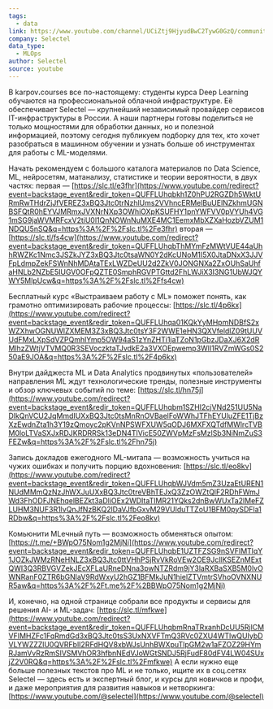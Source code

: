 ```yaml
---
tags:
  - data
link: https://www.youtube.com/channel/UCiZtj9HjyudBwC2TywG0GzQ/community?lb=Ugkxb4hKzWwwZ089sAjhxt1SYdcqJehg3Ofj
company: Selectel
data_type:
  - MLOps
author: Selectel
source: youtube
---
```


В karpovꓸcourses все по-настоящему: студенты курса Deep Learning обучаются на профессиональной облачной инфраструктуре. 
Её обеспечивает Selectel — крупнейший независимый провайдер сервисов IT-инфраструктуры в России. 
А наши партнеры готовы поделиться не только мощностями для обработки данных, но и полезной информацией, поэтому сегодня публикуем подборку для тех, кто хочет разобраться в машинном обучении и узнать больше об инструментах для работы с ML-моделями.

Начать рекомендуем с большого каталога материалов по Data Science, ML, нейросетям, матанализу, статистике и теории вероятности, в двух частях: первая — [https://slc.tl/e3fhr](https://www.youtube.com/redirect?event=backstage_event&redir_token=QUFFLUhqbkh1Z0hPU2RGZDh5WktURmRwTHdrZjJfVEREZ3xBQ3Jtc0trNzhlUms2VVhncERMelBuUElNZkhmUGNBSFQtR0hEYVJMRmxJVXNrNXp3OWhiOXpKSUFHY1pnYWFVV0pVYUh4VG1mSG9jaWVMRFcxV2tiU0l1QnNOWnNuMXE4MC1EemxMbXZXaHozbVZUM1NDQU5nSQ&q=https%3A%2F%2Fslc.tl%2Fe3fhr) вторая — [https://slc.tl/fs4cw](https://www.youtube.com/redirect?event=backstage_event&redir_token=QUFFLUhqbThMYmFzMWtVUE44aUhhRWZKc1Nmc3JSZkJYZ3xBQ3Jtc0tsaWN0Y2dKcUNoM1I5X0JtaDNxX3JJVFpLdmpZekFSWnNhMDAtaTExLWZDeUU2d2ZkV0JONGNXa2ZxOUhSaUhfaHNLb2NZbE5IUGV0OFpQZTE0SmphRGVPTGttd2FhLWJiX3I3NG1UbWJQYWY5MlpUcw&q=https%3A%2F%2Fslc.tl%2Ffs4cw) 

Бесплатный курс «Выстраиваем работу с ML» поможет понять, как грамотно оптимизировать рабочие процессы: [https://slc.tl/4p6kx](https://www.youtube.com/redirect?event=backstage_event&redir_token=QUFFLUhqa01KQkYyMHpmNDBfS2xWZXhwOGNUWlZXMEM3Z3xBQ3Jtc0tsY3F2WWE1eHN3QXVfeldlZ09tUUVUdFMxLXpSdVZPQmhlYmp5OW94aS1zYnZHTi1jaTZoN1pGbzJDaXJ6X2dRMlhzZWtjVTVMQ0R3SEVoczktaTJvdkE2a3VXOEpwemp3WlI1RVZmWGs0S250aE9JOA&q=https%3A%2F%2Fslc.tl%2F4p6kx) 

Внутри дайджеста ML и Data Analytics продвинутых «пользователей» направления ML ждут технологические тренды, полезные инструменты и обзор ключевых событий по теме: [https://slc.tl/hn75j](https://www.youtube.com/redirect?event=backstage_event&redir_token=QUFFLUhqbm1SZHI2cjVNd251UU5NaDlkQnVCU2JqMmdIUXxBQ3Jtc0tsMnRnOVBaelFoWWhJTFhEYUluZFE1TjBzXzEwdnZta1h3Y19zQmoyc2pKVnNPSWFXUW5qODJ6MXFXQTdfMWlrcTVBM0loLTVaSXJxRDJKRDRRSk13eDN4TlVicE50ZWVpMzFsMzlSb3NiNmZuS3FEZw&q=https%3A%2F%2Fslc.tl%2Fhn75j) 

Запись докладов ежегодного ML-митапа — возможность учиться на чужих ошибках и получить порцию вдохновения: [https://slc.tl/eo8kv](https://www.youtube.com/redirect?event=backstage_event&redir_token=QUFFLUhqbWJVdm5mZ3UzaEtUREN1NUdMMmQzNzJhWXJuUXxBQ3Jtc0treVBhTEJxQ3ZzOWZtQlF2RDhFWmJWd3FhODFJNEhqelBEZkt3aDliOEx2WDItaTlMR21YQks2dnBwWUxTa2lMeFZLUHM3NUF3R1lvQnJfNzBKQ2lDaVJfbGxvM29VUlduTTZoU1BFM0pySDFla1RDbw&q=https%3A%2F%2Fslc.tl%2Feo8kv) 

Комьюнити MLечный путь — возможность обменяться опытом: [https://t.me/+BWpO75Nom1g2MjNi](https://www.youtube.com/redirect?event=backstage_event&redir_token=QUFFLUhqbE1UZTFZSG9nSVFIMTlqY1JOZkJWMzRNeHNLZ3xBQ3Jtc0ttVHhPSjRvVkRoVEw2OE9JcllKSEZnMExtQWI3Q3RBVGVZekJEcXFLaURneDNna3pwNTZRdm9jY3laRXBaSXB5M0lvOWNRanF0ZTR6bGNlaV9RdWxyU2hGZ1BFMkJuN1hielZTVmtrSVhoOVNXNUR5aw&q=https%3A%2F%2Ft.me%2F%2BBWpO75Nom1g2MjNi) 

И, конечно, на одной странице собрали все продукты и сервисы для решения AI- и ML-задач: [https://slc.tl/mfkwe](https://www.youtube.com/redirect?event=backstage_event&redir_token=QUFFLUhqbmRnaTRxanhDcUU5RjlCMVFIMHZFc1FqRmdGd3xBQ3Jtc0tsS3UxNXVFTmQ3RVc0ZXU4WTlwQUIybDVLYWZZZlU0QVRFblI2RFdHQV8xbWJsUnhBWXpuTlpGM2w1aFZOZ29HYmRJamVvRzRmSlVSMVhOR3hfbnNEdVJoWGtSNDJ5RjFudF80dFV4LW04SUxjZ2V0RQ&q=https%3A%2F%2Fslc.tl%2Fmfkwe) 
А если нужно еще больше полезных текстов про ML и не только, ищите их в соц.сетях Selectel — здесь есть и экспертный блог, и курсы для новичков и профи, и даже мероприятия для развития навыков и нетворкинга: [https://www.youtube.com/@selectel](https://www.youtube.com/@selectel)
